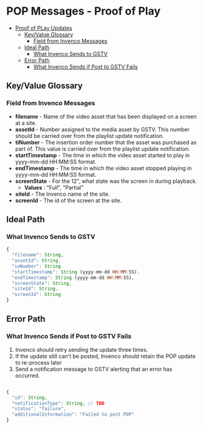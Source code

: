 # POP Messages - Proof of Play

<!-- TOC depthFrom:1 depthTo:6 withLinks:1 updateOnSave:1 orderedList:0 -->

- [Proof of PLay Updates](#proofofplay-updates)
	- [Key/Value Glossary](#keyvalue-glossary)
		- [Field from Invenco Messages](#field-from-invenco-messages)
	- [Ideal Path](#ideal-path)
		- [What Invenco Sends to GSTV](#what-invenco-sends-to-gstv)
	- [Error Path](#error-path)
		- [What Invenco Sends if Post to GSTV Fails](#what-invenco-sends-if-post-to-gstv-fails)

<!-- /TOC -->


## Key/Value Glossary
### Field from Invenco Messages
- **filename** -	Name of the video asset that has been displayed on a screen at a site.
- **assetId** -	Number assigned to the media asset by GSTV.  This number should be carried over from the playlist update notification.
- **tiNumber** -	The insertion order number that the asset was purchased as part of.  This value is carried over from the playlist update notification.
- **startTimestamp** -	The time in which the video asset started to play in yyyy-mm-dd HH:MM:SS format.
- **endTimestamp** - The time in which the video asset stopped playing in yyyy-mm-dd HH:MM:SS format.
- **screenState** -	For the 12", what state was the screen in during playback.  
  - **Values** : "Full", "Partial"
- **siteId** - The Invenco name of the site.
- **screenId** - The id of the screen at the site.

## Ideal Path
### What Invenco Sends to GSTV
```javascript
{
  "filename": String,
  "assetId": String,  
  "ioNumber": String   
  "startTimestamp": String (yyyy-mm-dd HH:MM:SS),
  "endTimestamp": String (yyyy-mm-dd HH:MM:SS),
  "screenState": String,
  "siteId": String,
  "screenId": String
}
```
## Error Path
### What Invenco Sends if Post to GSTV Fails
1. Invenco should retry sending the update three times.
1. If the update still can't be posted, Invenco should retain the POP update to re-process later
1. Send a notification message to GSTV alerting that an error has occurred.

```javascript

{
  "id": String,  
  "notificationType": String, // TBD
  "status": "failure",
  "additionalInformation": "Failed to post POP"
}
